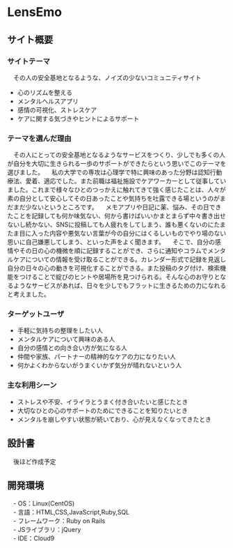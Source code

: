 # LensEmo

## サイト概要
### サイトテーマ
　その人の安全基地となるような、ノイズの少ないコミュニティサイト

  * 心のリズムを整える
  * メンタルヘルスアプリ
  * 感情の可視化、ストレスケア
  * ケアに関する気づきやヒントによるサポート

### テーマを選んだ理由
　その人にとっての安全基地となるようなサービスをつくり、少しでも多くの人が自分を大切に生きられる一歩のサポートができたらという思いでこのテーマを選びました。
　私の大学での専攻は心理学で特に興味のあった分野は認知行動療法、愛着、適応でした。また前職は福祉施設でケアワーカーとして従事していました。これまで様々なひとのつっかえに触れてきて強く感じたことは、人々が素の自分として安心してその日あったことや気持ちを吐露できる場というのがまだまだ少ないというところです。
　メモアプリや日記に薬、悩み、その日できたことを記録しても何か味気ない、何から書けばいいかまとまらず中々書き出せないし続かない、SNSに投稿しても人疲れをしてしまう、誰も悪くないのにたまたま目に入った内容や悪気ない言葉が今の自分にはくるしいものでやり場のない思いに自己嫌悪してしまう、といった声をよく聞きます。
　そこで、自分の感情やその日の心の機微を順に記録することができ、さらに通知やコラムでメンタルケアについての情報を受け取ることができる。カレンダー形式で記録を見返し自分の日々の心の動きを可視化することができる。また投稿のタグ付け、検索機能をつけることで綻びのヒントや居場所を見つけられる。そんな心のお守りとなるようなサービスがあれば、日々を少しでもフラットに生きるための力になれると考えました。

### ターゲットユーザ
  * 手軽に気持ちの整理をしたい人
  * メンタルケアについて興味のある人
  * 自分の感情との向き合い方が気になる人
  * 仲間や家族、パートナーの精神的なケアの力になりたい人
  * 何かよくわからないがうまくいかず気分が晴れないという人

### 主な利用シーン
  * ストレスや不安、イライラとうまく付き合いたいと感じたとき
  * 大切なひとの心のサポートのためにできることを知りたいとき
  * メンタルを崩しやすい状態が続いており、心が見えなくなってきたとき

## 設計書
　後ほど作成予定

## 開発環境
　- OS：Linux(CentOS)  
　- 言語：HTML,CSS,JavaScript,Ruby,SQL  
　- フレームワーク：Ruby on Rails  
　- JSライブラリ：jQuery  
　- IDE：Cloud9  
​
